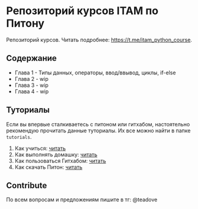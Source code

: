 # Репозиторий курсов ITAM по Питону
Репозиторий курсов. Читать подробнее: https://t.me/itam_python_course.  

## Содержание

- Глава 1 - Типы данных, операторы, ввод/ввывод, циклы, if-else
- Глава 2 - wip
- Глава 3 - wip
- Глава 4 - wip

## Туториалы
Если вы впервые сталкиваетесь с питоном или гитхабом, настоятельно рекомендую прочитать данные туториалы. Их все можно найти в папке `tutorials`.  
1. Как учиться: [читать](https://github.com/itatmisis/python-course/blob/master/tutorials/0_course.md)
2. Как выполнять домашку: [читать](https://github.com/itatmisis/python-course/blob/master/tutorials/1_github.md)
3. Как пользоваться Гитхабом: [читать](https://github.com/itatmisis/python-course/blob/master/tutorials/2_homework.md)
4. Как скачать Питон: [читать](https://github.com/itatmisis/python-course/blob/master/tutorials/3_download_python.md)


## Contribute
По всем вопросам и предложениям пишите в тг: @teadove
